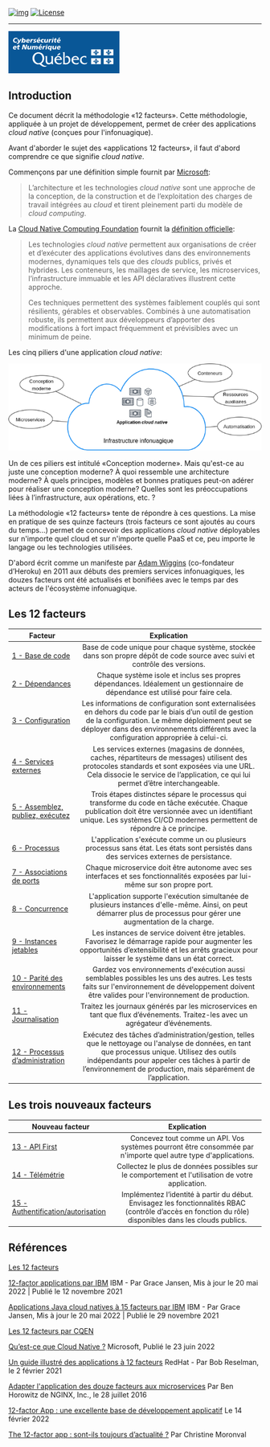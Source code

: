 <!-- ENTETE -->
[![img](https://img.shields.io/badge/Lifecycle-Experimental-339999)](https://www.quebec.ca/gouv/politiques-orientations/vitrine-numeriqc/accompagnement-des-organismes-publics/demarche-conception-services-numeriques)
[![License](https://img.shields.io/badge/Licence-LiLiQ--P-blue)](https://github.com/CQEN-QDCE/.github/blob/main/LICENCE.md)

---

<div>
    <img src="https://github.com/CQEN-QDCE/.github/blob/main/images/mcn.png" />
</div>
<!-- FIN ENTETE -->

## Introduction 

Ce document décrit la méthodologie «12 facteurs». Cette méthodologie, appliquée à un projet de développement, permet de créer des applications *cloud native* (conçues pour l'infonuagique).

Avant d'aborder le sujet des «applications 12 facteurs», il faut d'abord comprendre ce que signifie *cloud native*.

Commençons par une définition simple fournit par [Microsoft](https://docs.microsoft.com/en-us/dotnet/architecture/cloud-native/definition):

> L’architecture et les technologies *cloud native* sont une approche de la conception, de la construction et de l’exploitation des charges de travail intégrées au *cloud* et tirent pleinement parti du modèle de *cloud computing*.

La [Cloud Native Computing Foundation](https://www.cncf.io/) fournit la [définition officielle](https://github.com/cncf/foundation/blob/main/charter.md):

> Les technologies *cloud native* permettent aux organisations de créer et d’exécuter des applications évolutives dans des environnements modernes, dynamiques tels que des *clouds* publics, privés et hybrides. Les conteneurs, les maillages de service, les microservices, l’infrastructure immuable et les API déclaratives illustrent cette approche.
>
> Ces techniques permettent des systèmes faiblement couplés qui sont résilients, gérables et observables. Combinés à une automatisation robuste, ils permettent aux développeurs d’apporter des modifications à fort impact fréquemment et prévisibles avec un minimum de peine.

Les cinq piliers d'une application *cloud native*:

![Piliers cloud native](./images/cloud_native_pilliers.png) 

Un de ces piliers est intitulé «Conception moderne». Mais qu'est-ce au juste une conception moderne? À quoi ressemble une architecture moderne? À quels principes, modèles et bonnes pratiques peut-on adérer pour réaliser une conception moderne? Quelles sont les préoccupations liées à l’infrastructure, aux opérations, etc. ?

La méthodologie «12 facteurs» tente de répondre à ces questions. La mise en pratique de ses quinze facteurs (trois facteurs ce sont ajoutés au cours du temps...) permet de concevoir des applications *cloud native* déployables sur n'importe quel cloud et sur n'importe quelle PaaS et ce, peu importe le langage ou les technologies utilisées.

D'abord écrit comme un manifeste par [Adam Wiggins](https://adamwiggins.com/) (co-fondateur d’Heroku) en 2011 aux débuts des premiers services infonuagiques, les douzes facteurs ont été actualisés et bonifiées avec le temps par des acteurs de l'écosystème infonuagique.

## Les 12 facteurs

| Facteur   |      Explication  |
|----------|:-------------:|
| [1 - Base de code](./facteurs/1_base_code.md) | Base de code unique pour chaque système, stockée dans son propre dépôt de code source avec suivi et contrôle des versions.  |
| [2 - Dépendances](./facteurs/2_dependances.md) |  Chaque système isole et inclus ses propres dépendances. Idéalement un gestionnaire de dépendance est utilisé pour faire cela.   |
| [3 - Configuration](./facteurs/3_configurations.md)	 | Les informations de configuration sont externalisées en dehors du code par le biais d’un outil de gestion de la configuration. Le même déploiement peut se déployer dans des environnements différents avec la configuration appropriée à celui-ci. |
| [4 - Services externes](./facteurs/4_service_externe.md) | Les services externes (magasins de données, caches, répartiteurs de messages) utilisent des protocoles standards et sont exposées via une URL. Cela dissocie le service de l’application, ce qui lui permet d’être interchangeable. |
| [5 - Assemblez, publiez, exécutez](./facteurs/5_cicd.md) | Trois étapes distinctes sépare le processus qui transforme du code en tâche exécutée. Chaque publication doit être versionnée avec un identifiant unique. Les systèmes CI/CD modernes permettent de répondre à ce principe. |
| [6 - Processus](./facteurs/6_processus.md) | L'application s'exécute comme un ou plusieurs processus sans état. Les états sont persistés dans des services externes de persistance. |
| [7 - Associations de ports](./facteurs/7_port.md) | Chaque microservice doit être autonome avec ses interfaces et ses fonctionnalités exposées par lui-même sur son propre port. |
| [8 - Concurrence](./facteurs/8_concurrence.md) | L'application supporte l'exécution simultanée de plusieurs instances d'elle-même. Ainsi, on peut démarrer plus de processus pour gérer une augmentation de la charge. |
| [9 - Instances jetables](./facteurs/9_jetable.md) | Les instances de service doivent être jetables. Favorisez le démarrage rapide pour augmenter les opportunités d’extensibilité et les arrêts gracieux pour laisser le système dans un état correct. |
| [10 - Parité des environnements](./facteurs/10_parite_environnements.md) | Gardez vos environnements d'exécution aussi semblables possibles les uns des autres. Les tests faits sur l'environnement de développement doivent être valides pour l'environnement de production. |
| [11 - Journalisation](./facteurs/11_journaux.md)  | Traitez les journaux générés par les microservices en tant que flux d’événements. Traitez-les avec un agrégateur d’événements. |
| [12 - Processus d’administration](./facteurs/12_processus_administration.md) | Exécutez des tâches d’administration/gestion, telles que le nettoyage ou l'analyse de données, en tant que processus unique. Utilisez des outils indépendants pour appeler ces tâches à partir de l’environnement de production, mais séparément de l’application. |

## Les trois nouveaux facteurs

| Nouveau facteur   |      Explication  |
|----------|:-------------:|
| [13 - API First](./facteurs/13_api_first.md) | Concevez tout comme un API. Vos systèmes pourront être consommée par n'importe quel autre type d'applications. |
| [14 - Télémétrie](./facteurs/14_telemetrie.md) | Collectez le plus de données possibles sur le comportement et l'utilisation de votre application. |
| [15 - Authentification/autorisation](./facteurs/15_authentification.md) | Implémentez l’identité à partir du début. Envisagez les fonctionnalités RBAC (contrôle d’accès en fonction du rôle) disponibles dans les clouds publics. |


## Références

[Les 12 facteurs](https://12factor.net/fr/)

[12-factor applications par IBM](https://developer.ibm.com/articles/creating-a-12-factor-application-with-open-liberty/) IBM - Par Grace Jansen, Mis à jour le 20 mai 2022 | Publié le 12 novembre 2021

[Applications Java cloud natives à 15 facteurs par IBM](https://developer.ibm.com/articles/15-factor-applications) IBM - Par Grace Jansen, Mis à jour le 20 mai 2022 | Publié le 29 novembre 2021

[Les 12 facteurs par CQEN](https://gitlab.forge.gouv.qc.ca/cqen/12facteurs)

[Qu’est-ce que Cloud Native ?](https://docs.microsoft.com/fr-fr/dotnet/architecture/cloud-native/definition) Microsoft, Publié le 23 juin 2022

[Un guide illustré des applications à 12 facteurs](https://www.redhat.com/architect/12-factor-app) RedHat - Par Bob Reselman, le 2 février 2021

[Adapter l'application des douze facteurs aux microservices](https://www.nginx.com/blog/microservices-reference-architecture-nginx-twelve-factor-app/) Par Ben Horowitz de NGINX, Inc., le 28 juillet 2016

[12-factor App : une excellente base de développement applicatif](https://scient.fr/12-factor-app-une-excellente-base-de-developpement-applicatif/) Le 14 février 2022

[The 12-factor app : sont-ils toujours d’actualité ?](https://www.softfluent.fr/blog/the-12-factor-app-sont-ils-toujours-dactualite/) Par Christine Moronval

